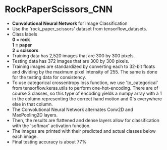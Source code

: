 # RockPaperScissors_CNN
* **Convolutional Neural Network** for Image Classification
* Use the 'rock_paper_scissors' dataset from tensorflow_datasets.
* Class labels <br>
  **0 = rock** <br>
  **1 = paper** <br>
  **2 = scissors** <br>
* Training data has 2,520 images that are 300 by 300 pixels.
* Testing data has 372 images that are 300 by 300 pixels.
* Training images are standardized by converting each to 32-bit floats and dividing by the maximum pixel intensity of 255. The same is done for the testing data for consistency.
* To use categorical crossentropy loss function, we use 'to_categorical' from tensorflow.keras.utils to perform one-hot-encoding. There are of course 3 classes, so this type of encoding yields a numpy array with a 1 in the column representing the correct hand motion and 0's everywhere else in that column.
* The Convolutional Neural Network alternates Conv2D and MaxPooling2D layers.
* Then, the results are flattened and dense layers allow for classification with the 'softmax' activation function.
* The images are printed with their predicted and actual classes below each image.
* Final testing accuracy is about 77%
